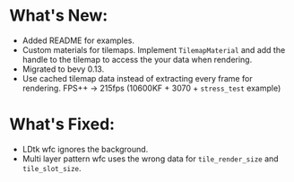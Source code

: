 # What's New:

- Added README for examples.
- Custom materials for tilemaps. Implement `TilemapMaterial` and add the handle to the tilemap to access the your data when rendering.
- Migrated to bevy 0.13.
- Use cached tilemap data instead of extracting every frame for rendering. FPS++ -> 215fps (10600KF + 3070 + `stress_test` example)

# What's Fixed:

- LDtk wfc ignores the background.
- Multi layer pattern wfc uses the wrong data for `tile_render_size` and `tile_slot_size`.

